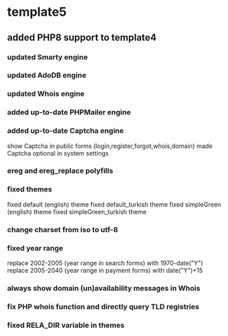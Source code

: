 # template5
## added PHP8 support to template4
### updated Smarty engine
### updated AdoDB engine
### updated Whois engine
### added up-to-date PHPMailer engine
### added up-to-date Captcha engine
show Captcha in public forms (login,register,forgot,whois,domain)
made Captcha optional in system settings
### ereg and ereg_replace polyfills
### fixed themes
fixed default (english) theme
fixed default_turkish theme
fixed simpleGreen (english) theme
fixed simpleGreen_turkish theme
### change charset from iso to utf-8
### fixed year range
replace 2002-2005 (year range in search forms) with 1970-date("Y")
replace 2005-2040 (year range in payment forms) with date("Y")+15
### always show domain (un)availability messages in Whois
### fix PHP whois function and directly query TLD registries
### fixed RELA_DIR variable in themes
